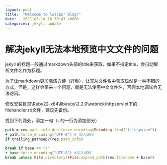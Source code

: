```yaml
---
layout: post
title:  "Welcome to lwtcas' blog!"
date:   2021-03-10 10:30:43 +0800
categories: jekyll update
---
```

# 解决jekyll无法本地预览中文文件的问题

jekyll 的标题一般通过markdown头部的title来获取，如果不指定title，会自动解析文件名作为标题。

为了让markdown更加简洁方便（好看），让其从文件名中获取显然是一种不错的方式，但是，这样会带来一个问题，就是无法使用中文文件名，否则本地调试会无法访问。

修改安装目录\Ruby22-x64\lib\ruby\2.2.0\webrick\httpservlet下的filehandler.rb文件，建议先备份。

找到下列两处，添加一句（+的一行为添加部分）

```Ruby
path = req.path_info.dup.force_encoding(Encoding.find("filesystem"))
+ path.force_encoding("UTF-8") # 加入编码
if trailing_pathsep?(req.path_info)

break if base == "/"
+ base.force_encoding("UTF-8") #加入编码
break unless File.directory?(File.expand_path(res.filename + base))
```

